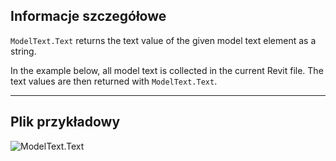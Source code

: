 ## Informacje szczegółowe
`ModelText.Text` returns the text value of the given model text element as a string.

In the example below, all model text is collected in the current Revit file. The text values are then returned with `ModelText.Text`.
___
## Plik przykładowy

![ModelText.Text](./Revit.Elements.ModelText.Text_img.jpg)
